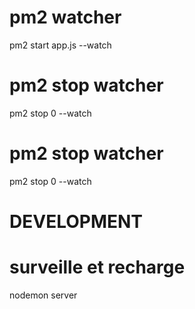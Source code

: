 # pm2 watcher

pm2 start app.js --watch

# pm2 stop watcher

pm2 stop 0 --watch

# pm2 stop watcher

pm2 stop 0 --watch

# DEVELOPMENT

# surveille et recharge

nodemon server
